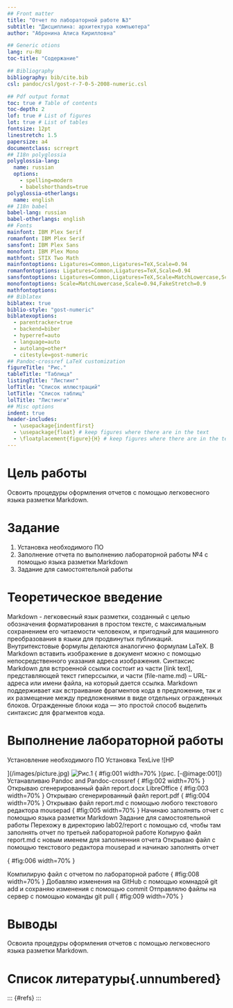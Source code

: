 ```yaml
---
## Front matter
title: "Отчет по лабораторной работе №3"
subtitle: "Дисциплина: архитектура компьютера"
author: "Абронина Алиса Кирилловна"

## Generic otions
lang: ru-RU
toc-title: "Содержание"

## Bibliography
bibliography: bib/cite.bib
csl: pandoc/csl/gost-r-7-0-5-2008-numeric.csl

## Pdf output format
toc: true # Table of contents
toc-depth: 2
lof: true # List of figures
lot: true # List of tables
fontsize: 12pt
linestretch: 1.5
papersize: a4
documentclass: scrreprt
## I18n polyglossia
polyglossia-lang:
  name: russian
  options:
	- spelling=modern
	- babelshorthands=true
polyglossia-otherlangs:
  name: english
## I18n babel
babel-lang: russian
babel-otherlangs: english
## Fonts
mainfont: IBM Plex Serif
romanfont: IBM Plex Serif
sansfont: IBM Plex Sans
monofont: IBM Plex Mono
mathfont: STIX Two Math
mainfontoptions: Ligatures=Common,Ligatures=TeX,Scale=0.94
romanfontoptions: Ligatures=Common,Ligatures=TeX,Scale=0.94
sansfontoptions: Ligatures=Common,Ligatures=TeX,Scale=MatchLowercase,Scale=0.94
monofontoptions: Scale=MatchLowercase,Scale=0.94,FakeStretch=0.9
mathfontoptions:
## Biblatex
biblatex: true
biblio-style: "gost-numeric"
biblatexoptions:
  - parentracker=true
  - backend=biber
  - hyperref=auto
  - language=auto
  - autolang=other*
  - citestyle=gost-numeric
## Pandoc-crossref LaTeX customization
figureTitle: "Рис."
tableTitle: "Таблица"
listingTitle: "Листинг"
lofTitle: "Список иллюстраций"
lotTitle: "Список таблиц"
lolTitle: "Листинги"
## Misc options
indent: true
header-includes:
  - \usepackage{indentfirst}
  - \usepackage{float} # keep figures where there are in the text
  - \floatplacement{figure}{H} # keep figures where there are in the text
---
```


# Цель работы
Освоить процедуры оформления отчетов с помощью легковесного языка разметки Markdown.

# Задание
1. Установка необходимого ПО
2. Заполнение отчета по выполнению лабораторной работы №4 с помощью
языка разметки Markdown
3. Задание для самостоятельной работы

# Теоретическое введение
Markdown - легковесный язык разметки, созданный с целью обозначения форматирования в простом тексте, с максимальным сохранением его читаемости
человеком, и пригодный для машинного преобразования в языки для продвинутых публикаций. Внутритекстовые формулы делаются аналогично формулам
LaTeX. В Markdown вставить изображение в документ можно с помощью непосредственного указания адреса изображения. Синтаксис Markdown для встроенной
ссылки состоит из части [link text], представляющей текст гиперссылки, и части (file-name.md) – URL-адреса или имени файла, на который дается ссылка.
Markdown поддерживает как встраивание фрагментов кода в предложение, так
и их размещение между предложениями в виде отдельных огражденных блоков. Огражденные блоки кода — это простой способ выделить синтаксис для
фрагментов кода.
                                                                   
# Выполнение лабораторной работы
Установление необходимого ПО
Установка TexLive
![HР






](/images/picture.jpg)
![Рис.1](/image/001)
{ #fig:001 width=70% }(рис. [-@image:001])
Устанавливаю  Pandoc and Pandoc-crossref
{ #fig:002 width=70% }
Открываю сгенерированный файл report.docx LibreOffice 
{ #fig:003 width=70% }
Открываю сгенерированный файл report.pdf
{ #fig:004 width=70% }
Открываю файл report.md с помощью любого текстового редактора mousepad 
{ #fig:005 width=70% }
Начинаю заполнять отчет с помощью языка разметки Markdown
Задание для самостоятельной работы
Перехожу в директорию lab02/report с помощью cd, чтобы там заполнять
отчет по третьей лабораторной работе
Копирую файл report.md с новым именем для заполненния отчета
Открываю файл с помощью текстового редактора mousepad и начинаю заполнять отчет

{ #fig:006 width=70% }

Компилирую файл с отчетом по лабораторной работе
{ #fig:008 width=70% }
Добавляю изменения на GitHub с помощью комнадой git add и сохраняю изменения с помощью commit
Отправлялю файлы на сервер с помощью команды git pull
{ #fig:009 width=70% }
# Выводы

Освоила процедуры оформления отчетов с помощью легковесного языка разметки Markdown.

# Список литературы{.unnumbered}

::: {#refs}
:::
